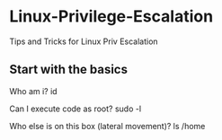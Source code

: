 # Linux-Privilege-Escalation
Tips and Tricks for Linux Priv Escalation

## Start with the basics

Who am i?
id

Can I execute code as root?
sudo -l

Who else is on this box (lateral movement)?
ls /home

